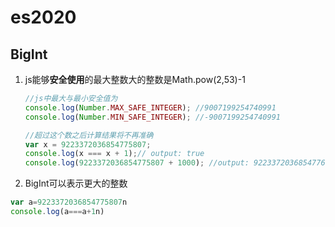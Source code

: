 # es2020

## BigInt

1. js能够**安全使用**的最大整数大的整数是Math.pow(2,53)-1

    ```javascript
    //js中最大与最小安全值为
    console.log(Number.MAX_SAFE_INTEGER); //9007199254740991
    console.log(Number.MIN_SAFE_INTEGER); //-9007199254740991

    //超过这个数之后计算结果将不再准确
    var x = 9223372036854775807;
    console.log(x === x + 1);// output: true
    console.log(9223372036854775807 + 1000); //output: 9223372036854776000
    ```

2. BigInt可以表示更大的整数

```javascript
var a=9223372036854775807n
console.log(a===a+1n)
```
